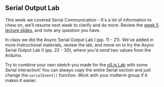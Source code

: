## Serial Output Lab

This week we covered Serial Communication - It's a lot of information to chew on, we'll resume next week to clarify and do more. Review the [week 5 lecture slides](https://docs.google.com/presentation/d/1SWo6lEEp1WgR5B6kxlWtKhT3AZTuQrvWmHjWDj5lxUg/edit#slide=id.g15f148ef1d0_0_0), and note any question you have.

In class we did the Async Serial Output Lab I (pp. 11 - 21). We've added in more instructional materials, review the lab, and move on to try the Async Serial Output Lab II (pp. 22 - 30), where you'd send two values from the Arduino.

Try to combine your own sketch you made for the [p5.js Lab](p5js-lab.html) with some Serial interaction! You can always copy the entire Serial section and just change the `serialEvent()` function. Work with your midterm group if it makes it easier.
